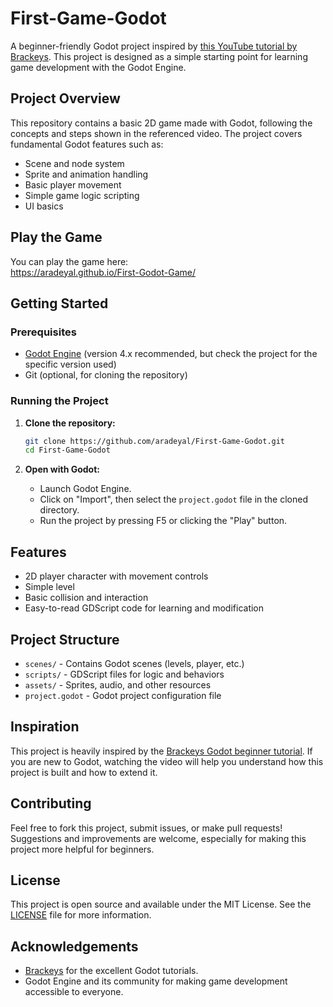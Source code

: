# First-Game-Godot

A beginner-friendly Godot project inspired by [this YouTube tutorial by Brackeys](https://www.youtube.com/watch?v=LOhfqjmasi0&t=2588s). This project is designed as a simple starting point for learning game development with the Godot Engine.

## Project Overview

This repository contains a basic 2D game made with Godot, following the concepts and steps shown in the referenced video. The project covers fundamental Godot features such as:

- Scene and node system
- Sprite and animation handling
- Basic player movement
- Simple game logic scripting
- UI basics

## Play the Game

You can play the game here:  
https://aradeyal.github.io/First-Godot-Game/

## Getting Started

### Prerequisites

- [Godot Engine](https://godotengine.org/download) (version 4.x recommended, but check the project for the specific version used)
- Git (optional, for cloning the repository)

### Running the Project

1. **Clone the repository:**

   ```bash
   git clone https://github.com/aradeyal/First-Game-Godot.git
   cd First-Game-Godot
   ```

2. **Open with Godot:**
   - Launch Godot Engine.
   - Click on "Import", then select the `project.godot` file in the cloned directory.
   - Run the project by pressing F5 or clicking the "Play" button.

## Features

- 2D player character with movement controls
- Simple level 
- Basic collision and interaction
- Easy-to-read GDScript code for learning and modification

## Project Structure

- `scenes/` - Contains Godot scenes (levels, player, etc.)
- `scripts/` - GDScript files for logic and behaviors
- `assets/` - Sprites, audio, and other resources
- `project.godot` - Godot project configuration file

## Inspiration

This project is heavily inspired by the [Brackeys Godot beginner tutorial](https://www.youtube.com/watch?v=LOhfqjmasi0&t=2588s). If you are new to Godot, watching the video will help you understand how this project is built and how to extend it.

## Contributing

Feel free to fork this project, submit issues, or make pull requests! Suggestions and improvements are welcome, especially for making this project more helpful for beginners.

## License

This project is open source and available under the MIT License. See the [LICENSE](LICENSE) file for more information.

## Acknowledgements

- [Brackeys](https://www.youtube.com/@Brackeys) for the excellent Godot tutorials.
- Godot Engine and its community for making game development accessible to everyone.


